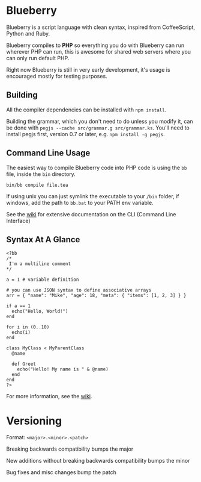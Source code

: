 # Blueberry
Blueberry is a script language with clean syntax, inspired from CoffeeScript, 
Python and Ruby.

Blueberry compiles to __PHP__ so everything you do with Blueberry can run wherever
PHP can run, this is awesome for shared web servers where you can only run
default PHP.

Right now Blueberry is still in very early development, it's usage is encouraged
mostly for testing purposes.

## Building

All the compiler dependencies can be installed with `npm install`.

Building the grammar, which you don't need to do unless you modify it, can be done with `pegjs --cache src/grammar.g src/grammar.ks`. You'll need to install pegjs first, version 0.7 or later, e.g. `npm install -g pegjs`.

## Command Line Usage

The easiest way to compile Blueberry code into PHP code is using the 
```bb``` file, inside the ```bin``` directory. 

```bin/bb compile file.tea```

If using unix you can just symlink the executable to your ```/bin``` folder, 
if windows, add the path to ```bb.bat``` to your PATH env variable.

See the [wiki](https://github.com/gosukiwi/Blueberry/wiki) for extensive documentation on the CLI (Command Line Interface)

## Syntax At A Glance

```
<?bb
/* 
 I'm a multiline comment
*/

a = 1 # variable definition

# you can use JSON syntax to define associative arrays
arr = { "name": "Mike", "age": 18, "meta": { "items": [1, 2, 3] } }

if a == 1
  echo("Hello, World!")
end

for i in (0..10)
  echo(i)
end

class MyClass < MyParentClass
  @name

  def Greet
    echo("Hello! My name is " & @name)
  end
end
?>
```

For more information, see the [wiki](https://github.com/gosukiwi/Blueberry/wiki).

# Versioning
Format: ```<major>.<minor>.<patch>```

Breaking backwards compatibility bumps the major

New additions without breaking backwards compatibility bumps the minor

Bug fixes and misc changes bump the patch
